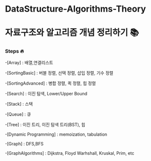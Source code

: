# DataStructure-Algorithms-Theory
# 자료구조와 알고리즘 개념 정리하기 📚

 ### Steps 🔥

-[Array] : 배열,연결리스트

-[SortingBasic] : 버블 정렬, 선택 정렬, 삽입 정렬, 기수 정렬

-[SortingAdvanced] : 병합 정렬, 퀵 정렬, 힙 정렬

-[Search] : 이진 탐색, Lower/Upper Bound

-[Stack] : 스택

-[Queue] : 큐

-[Tree] : 이진 트리, 이진 탐색 트리(BST), 힙

-[Dynamic Programming] : memoization, tabulation

-[Graph] : DFS,BFS

-[GraphAlgorithms] : Dijkstra, Floyd Warhshall, Kruskal, Prim, etc 
